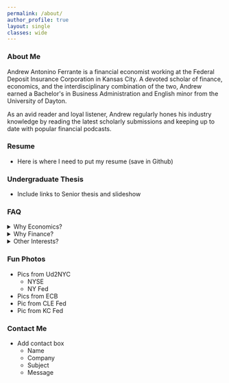 ```yaml
---
permalink: /about/
author_profile: true
layout: single
classes: wide
---
```

### About Me

Andrew Antonino Ferrante is a financial economist working at the Federal Deposit Insurance Corporation in Kansas City. A devoted scholar of finance, economics, and the interdisciplinary combination of the two, Andrew earned a Bachelor's in Business Administration and English minor from the University of Dayton. 

As an avid reader and loyal listener, Andrew regularly hones his industry knowledge by reading the latest scholarly submissions and keeping up to date with popular financial podcasts.

### Resume

* Here is where I need to put my resume (save in Github)

### Undergraduate Thesis

* Include links to Senior thesis and slideshow

### FAQ

<details>
<summary>Why Economics?</summary>
<br>
I have always wanted to work in an industry that involved studying money. As a child I was so confused why things "back then" cost so little and wondered why we couldn't somehow make a loaf of bread cost $0.25 again. I now know the benefits of targeted low and stable inflation and why deflationary practices would be determental to the economy. I also know I didn't really want to work on "Wall Street", and since most of my immediate family studied social science in college, economics was a fantastic natural fit for me.
</details>


<details>
<summary>Why Finance?</summary>
<br>
One of my favorite books as a child was "The Motley Fool Investment Guide for Teens". I was so fascinated with the financial concepts of compound growth, retirement matching, and saving for the future. Since learning about personal finance at a young age, I have been very frugal with my spending. I was even hesitant to spend my $25 iTunes gift card birthday presents even though the money could only be spent on iTunes! I used to wonder why stock prices would go up or down at different times until I learend the price only reflects how much the collective is willing to pay for something, using the laws of Supply and Demand.
</details>


<details>
<summary>Other Interests?</summary>
<br>
I believe the key to a fruitful and long life is through learning. I spend most of my free time listening to podcasts, learning spanish, reading, playing the piano, and learning new computer software and coding. I even taught myself to how to use Markdown, Jekyll, and YAML to get this website up and running! I also rely on a healthy exercise habit of running, stretching, and using gymnastic rings for calesthetics to keep my mind clear and stress free.
</details>

### Fun Photos

* Pics from Ud2NYC
  * NYSE
  * NY Fed
* Pics from ECB
* Pic from CLE Fed
* Pic from KC Fed

<!----
Adding images with captions
{% include figure image_path="/assets/images/unsplash-image-10.jpg" alt="this is a placeholder image" caption="This is a figure caption." %}
--->


### Contact Me

* Add contact box
  * Name
  * Company
  * Subject
  * Message

<!---
<details>
<summary>How do I dropdown?</summary>
<br>
This is how you dropdown.
</details>
--->
